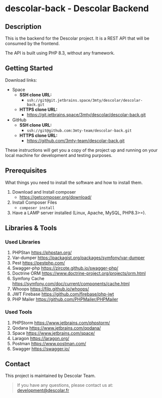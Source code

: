 # descolar-back - Descolar Backend

## Description

This is the backend for the Descolar project. 
It is a REST API that will be consumed by the frontend.

The API is built using PHP 8.3, without any framework.


## Getting Started

Download links:
- Space
  - **SSH clone URL:** 
    - ```ssh://git@git.jetbrains.space/3mty/descolar/descolar-back.git```
  - **HTTPS clone URL:** 
    - https://git.jetbrains.space/3mty/descolar/descolar-back.git
- GitHub
  - **SSH clone URL:** 
    - ```ssh://git@github.com:3mty-team/descolar-back.git```
  - **HTTPS clone URL:** 
    - https://github.com/3mty-team/descolar-back.git


These instructions will get you a copy of the project up and running on your local machine for development and testing purposes.


## Prerequisites

What things you need to install the software and how to install them.

1. Download and Install composer 
    - https://getcomposer.org/download/
2. Install Composer Files 
    - ```composer install```
3. Have a LAMP server installed (Linux, Apache, MySQL, PHP8.3>=).


## Libraries & Tools

### Used Libraries

1. PHPStan https://phpstan.org/
2. Var-dumper https://packagist.org/packages/symfony/var-dumper
3. Pest https://pestphp.com/
4. Swagger-php https://zircote.github.io/swagger-php/
5. Doctrine ORM https://www.doctrine-project.org/projects/orm.html
6. Symfony Cache https://symfony.com/doc/current/components/cache.html
7. Whoops https://filp.github.io/whoops/
8. JWT Firebase https://github.com/firebase/php-jwt
9. PHP Mailer https://github.com/PHPMailer/PHPMailer

### Used Tools

1. PHPStorm https://www.jetbrains.com/phpstorm/
2. Qodana https://www.jetbrains.com/qodana/
3. Space https://www.jetbrains.com/space/
4. Laragon https://laragon.org/
5. Postman https://www.postman.com/
6. Swagger https://swagger.io/


## Contact

This project is maintained by Descolar Team. 

> If you have any questions, please contact us at: [development@descolar.fr](mailto:development@descolar.fr)